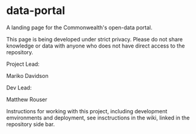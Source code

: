 # data-portal
A landing page for the Commonwealth's open-data portal.


This page is being developed under strict privacy.  Please do not share knowledge or data with anyone who does not have direct access to the repository.


Project Lead: 

Mariko Davidson


Dev Lead:

Matthew Rouser 

Instructions for working with this project, including development emvironments and deployment, see insctructions in the wiki, linked in the repository side bar.
